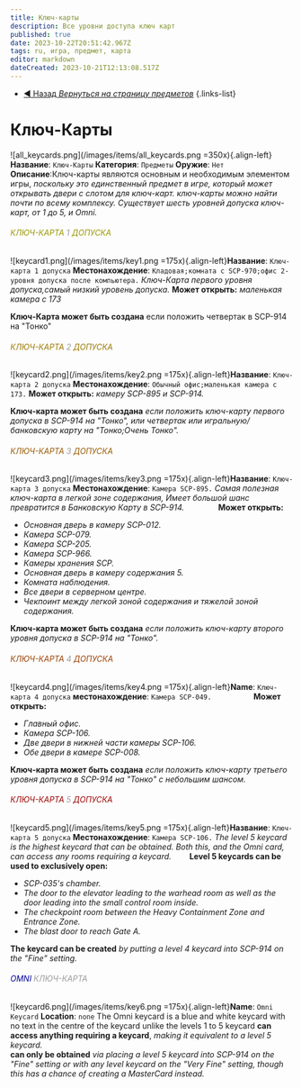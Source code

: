 ```yaml
---
title: Ключ-карты
description: Все уровни доступа ключ карт
published: true
date: 2023-10-22T20:51:42.967Z
tags: ru, игра, предмет, карта
editor: markdown
dateCreated: 2023-10-21T12:13:08.517Z
---
```


- [:arrow_backward: Назад *Вернуться на страницу предметов*](/ru/game/items#предметы)
{.links-list}
# Ключ-Карты
![all_keycards.png](/images/items/all_keycards.png =350x){.align-left}**Название**: `Ключ-Карты`
**Категория**: `Предметы`
**Оружие**: `Нет`
⠀
 ⠀
**Описание**:Ключ-карты являются основным и необходимым элементом игры, *поскольку это единственный предмет в игре, который может открывать двери с слотом для ключ-карт. ключ-карты можно найти почти по всему комплексу. Существует шесть уровней допуска ключ-карт, от 1 до 5, и Omni.*
###### <font color="#989701">КЛЮЧ-КАРТА</font> <font color="#9a9a9a">1</font> <font color="#989701">ДОПУСКА</font>
![keycard1.png](/images/items/key1.png =175x){.align-left}**Название**: `Ключ-карта 1 допуска`
**Местонахождение**: `Кладовая;комната с SCP-970;офис 2-уровня допуска после компьютера.`
*Ключ-Карта первого уровня допуска,самый низкий уровень допуска.* 
**Может открыть:** *маленькая камера с 173*

**Ключ-Карта может быть создана** если положить четвертак в SCP-914 на "Тонко"
###### <font color="#997802">КЛЮЧ-КАРТА</font> <font color="#9a9a9a">2</font> <font color="#997802">ДОПУСКА</font>
![keycard2.png](/images/items/key2.png =175x){.align-left}**Название**: `Ключ-карта 2 допуска`
**Местонахождение**: `Обычный офис;маленькая камера с 173.`
**Может открыть:** *камеру SCP-895  и SCP-914.*

**Ключ-карта может быть создана** *если положить ключ-карту первого допуска в SCP-914 на "Тонко", или четвертак или игральную/банковскую карту на "Тонко;Очень Тонко".*

###### <font color="#985901">КЛЮЧ-КАРТА</font> <font color="#9a9a9a">3</font> <font color="#985901">ДОПУСКА</font>
![keycard3.png](/images/items/key3.png =175x){.align-left}**Название**: `Ключ-карта 3 допуска`
**Местонахождение**: `Камера SCP-895.`
*Самая полезная ключ-карта в легкой зоне содержания,
Имеет большой шанс превратится в Банковскую Карту в SCP-914.*
⠀
⠀
⠀
⠀
**Может открыть:**
- *Основная дверь в камеру SCP-012.*
- *Камера SCP-079.*
- *Камера SCP-205.*
- *Камера SCP-966.*
- *Камеры хранения SCP.*
- *Основная дверь в камеру содержания 5.*
- *Комната наблюдения.*
- *Все двери в серверном центре.*
- *Чекпоинт между легкой зоной содержания и тяжелой зоной содержания.*

**Ключ-карта может быть создана** *если положить ключ-карту второго уровня допуска в SCP-914 на "Тонко".*
###### <font color="#9a4001">КЛЮЧ-КАРТА</font> <font color="#9a9a9a">4</font> <font color="#9a4001">ДОПУСКА</font>
![keycard4.png](/images/items/key4.png =175x){.align-left}**Name**: `Ключ-карта 4 допуска`
**местонахождение**: `Камера SCP-049.`
⠀
⠀
⠀
⠀
⠀
**Может открыть:**
- *Главный офис.*
- *Камера SCP-106.*
- *Две двери в нижней части камеры SCP-106.*
- *Обе двери в камере SCP-008.*

**Ключ-карта может быть создана** *если положить ключ-карту третьего уровня допуска в SCP-914 на "Тонко" с небольшим шансом.*
###### <font color="#9b0201">КЛЮЧ-КАРТА</font> <font color="#9a9a9a">5</font> <font color="#9b0201">ДОПУСКА</font>
![keycard5.png](/images/items/key5.png =175x){.align-left}**Название**: `Ключ-карта 5 допуска`
**Местонахождение**: `Камера SCP-106.`
*The level 5 keycard is the highest keycard that can be obtained. Both this, and the Omni card, can access any rooms requiring a keycard.*
⠀
⠀
**Level 5 keycards can be used to exclusively open:**

- *SCP-035's chamber.*
- *The door to the elevator leading to the warhead room as well as the door leading into the small control room inside.*
- *The checkpoint room between the Heavy Containment Zone and Entrance Zone.*
- *The blast door to reach Gate A.*

**The keycard can be created** *by putting a level 4 keycard into SCP-914 on the "Fine" setting.*
###### <font color="#02029b">OMNI</font> <font color="#9a9a9a">КЛЮЧ-КАРТА</font>
![keycard6.png](/images/items/key6.png =175x){.align-left}**Name**: `Omni Keycard`
**Location**: `none`
The Omni keycard is a blue and white keycard with no text in the  centre of the keycard unlike the levels 1 to 5 keycard
**can access anything requiring a keycard**, *making it equivalent to a level 5 keycard.*  
**can only be obtained** *via placing a level 5 keycard into SCP-914 on the "Fine" setting 
or with any level keycard on the "Very Fine" setting, though this has a chance of creating a MasterCard instead.*